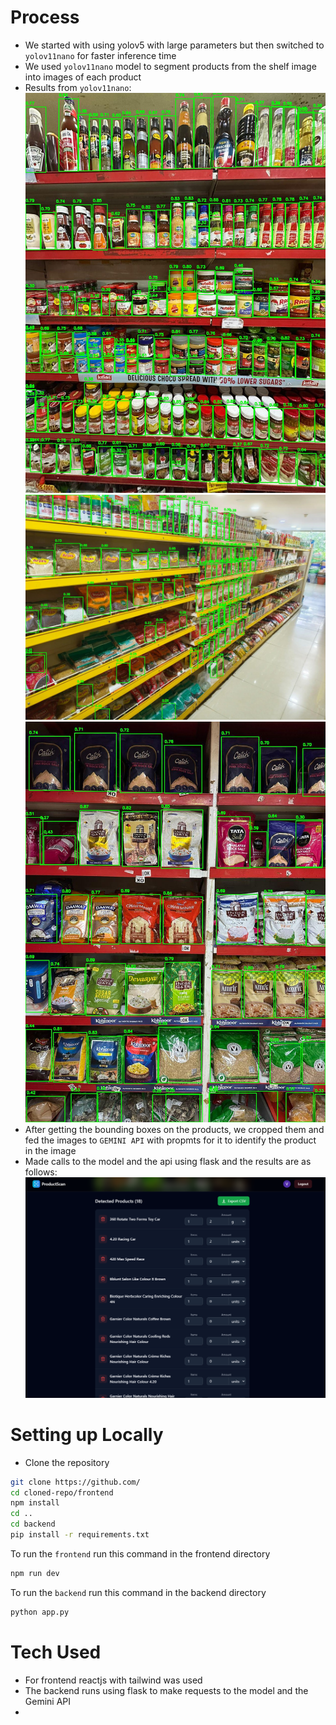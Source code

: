 # Process

- We started with using yolov5 with large parameters but then switched to `yolov11nano` for faster inference time
- We used `yolov11nano` model to segment products from the shelf image into images of each product
- Results from `yolov11nano`:
  ![store 1](images/store_21_BB.jpg)
  ![store 2](images/store_6_BB.jpg)
  ![store 3](images/store_19_BB.jpg)
- After getting the bounding boxes on the products, we cropped them and fed the images to `GEMINI API` with propmts for it to identify the product in the image
- Made calls to the model and the api using flask and the results are as follows: 
![product detection on website](images/image.png)

# Setting up Locally
- Clone the repository
```bash
git clone https://github.com/
cd cloned-repo/frontend
npm install
cd ..
cd backend
pip install -r requirements.txt
```
To run the `frontend` run this command in the frontend directory
```bash
npm run dev
```
To run the `backend` run this command in the backend directory
```bash
python app.py
```

# Tech Used
- For frontend reactjs with tailwind was used
- The backend runs using flask to make requests to the model and the Gemini API
- 
